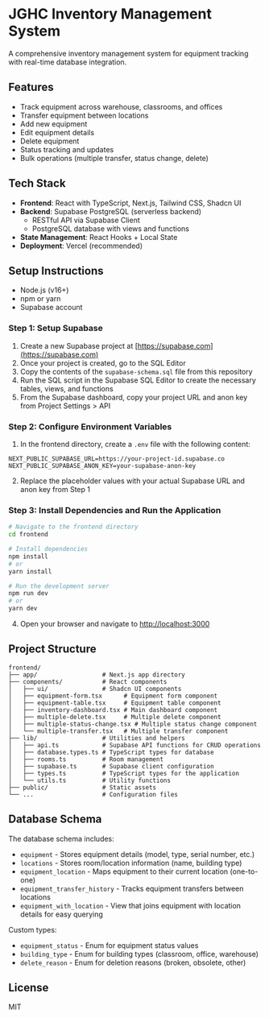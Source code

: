 # JGHC Inventory Management System

A comprehensive inventory management system for equipment tracking with real-time database integration.

## Features

- Track equipment across warehouse, classrooms, and offices
- Transfer equipment between locations
- Add new equipment
- Edit equipment details
- Delete equipment
- Status tracking and updates
- Bulk operations (multiple transfer, status change, delete)

## Tech Stack

- **Frontend**: React with TypeScript, Next.js, Tailwind CSS, Shadcn UI
- **Backend**: Supabase PostgreSQL (serverless backend)
  - RESTful API via Supabase Client
  - PostgreSQL database with views and functions
- **State Management**: React Hooks + Local State
- **Deployment**: Vercel (recommended)

## Setup Instructions


- Node.js (v16+)
- npm or yarn
- Supabase account

### Step 1: Setup Supabase

1. Create a new Supabase project at [https://supabase.com](https://supabase.com)
2. Once your project is created, go to the SQL Editor
3. Copy the contents of the `supabase-schema.sql` file from this repository
4. Run the SQL script in the Supabase SQL Editor to create the necessary tables, views, and functions
5. From the Supabase dashboard, copy your project URL and anon key from Project Settings > API

### Step 2: Configure Environment Variables

1. In the frontend directory, create a `.env` file with the following content:
```
NEXT_PUBLIC_SUPABASE_URL=https://your-project-id.supabase.co
NEXT_PUBLIC_SUPABASE_ANON_KEY=your-supabase-anon-key
```
2. Replace the placeholder values with your actual Supabase URL and anon key from Step 1

### Step 3: Install Dependencies and Run the Application

```bash
# Navigate to the frontend directory
cd frontend

# Install dependencies
npm install
# or
yarn install

# Run the development server
npm run dev
# or
yarn dev
```

4. Open your browser and navigate to [http://localhost:3000](http://localhost:3000)

## Project Structure

```
frontend/
├── app/                  # Next.js app directory
├── components/           # React components
│   ├── ui/               # Shadcn UI components
│   ├── equipment-form.tsx      # Equipment form component
│   ├── equipment-table.tsx     # Equipment table component
│   ├── inventory-dashboard.tsx # Main dashboard component
│   ├── multiple-delete.tsx     # Multiple delete component
│   ├── multiple-status-change.tsx # Multiple status change component
│   └── multiple-transfer.tsx   # Multiple transfer component
├── lib/                  # Utilities and helpers
│   ├── api.ts            # Supabase API functions for CRUD operations
│   ├── database.types.ts # TypeScript types for database
│   ├── rooms.ts          # Room management
│   ├── supabase.ts       # Supabase client configuration
│   ├── types.ts          # TypeScript types for the application
│   └── utils.ts          # Utility functions
├── public/               # Static assets
└── ...                   # Configuration files
```

## Database Schema

The database schema includes:

- `equipment` - Stores equipment details (model, type, serial number, etc.)
- `locations` - Stores room/location information (name, building type)
- `equipment_location` - Maps equipment to their current location (one-to-one)
- `equipment_transfer_history` - Tracks equipment transfers between locations
- `equipment_with_location` - View that joins equipment with location details for easy querying

Custom types:
- `equipment_status` - Enum for equipment status values
- `building_type` - Enum for building types (classroom, office, warehouse)
- `delete_reason` - Enum for deletion reasons (broken, obsolete, other)

## License

MIT 